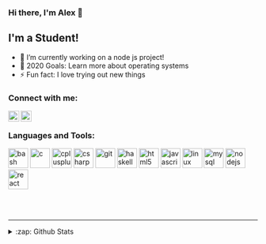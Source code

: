 ### Hi there, I'm Alex 👋

## I'm a Student!
- 🔭 I’m currently working on a node js project!
- 🥅 2020 Goals: Learn more about operating systems
- ⚡ Fun fact: I love trying out new things

### Connect with me:

[<img align="left" alt="alexjercan | LinkedIn" width="22px" src="https://cdn.jsdelivr.net/npm/simple-icons@v3/icons/linkedin.svg" />][linkedin]
[<img align="left" alt="alexjercan | Instagram" width="22px" src="https://cdn.jsdelivr.net/npm/simple-icons@v3/icons/instagram.svg" />][instagram]

<br />

### Languages and Tools:

<p align="left"><img src="https://www.vectorlogo.zone/logos/gnu_bash/gnu_bash-icon.svg" alt="bash" width="40" height="40"/> <img src="https://devicons.github.io/devicon/devicon.git/icons/c/c-original.svg" alt="c" width="40" height="40"/> <img src="https://devicons.github.io/devicon/devicon.git/icons/cplusplus/cplusplus-original.svg" alt="cplusplus" width="40" height="40"/> <img src="https://devicons.github.io/devicon/devicon.git/icons/csharp/csharp-original.svg" alt="csharp" width="40" height="40"/> <img src="https://www.vectorlogo.zone/logos/git-scm/git-scm-icon.svg" alt="git" width="40" height="40"/> <img src="https://upload.wikimedia.org/wikipedia/commons/1/1c/Haskell-Logo.svg" alt="haskell" width="40" height="40"/> <img src="https://devicons.github.io/devicon/devicon.git/icons/html5/html5-original-wordmark.svg" alt="html5" width="40" height="40"/> <img src="https://devicons.github.io/devicon/devicon.git/icons/javascript/javascript-original.svg" alt="javascript" width="40" height="40"/> <img src="https://devicons.github.io/devicon/devicon.git/icons/linux/linux-original.svg" alt="linux" width="40" height="40"/> <img src="https://devicons.github.io/devicon/devicon.git/icons/mysql/mysql-original-wordmark.svg" alt="mysql" width="40" height="40"/> <img src="https://devicons.github.io/devicon/devicon.git/icons/nodejs/nodejs-original-wordmark.svg" alt="nodejs" width="40" height="40"/> <img src="https://devicons.github.io/devicon/devicon.git/icons/react/react-original-wordmark.svg" alt="react" width="40" height="40"/></p>


<br />
<br />

---

<details>
  <summary>:zap: Github Stats</summary>

  <img align="left" alt="Alex's Github Stats" src="https://github-readme-stats.alexjercan.vercel.app/api?username=alexjercan&show_icons=true&hide_border=true" />

</details>

[instagram]: https://www.instagram.com/alex_jercan/?hl=ro
[linkedin]: https://www.linkedin.com/in/alex-jercan-42636713a/
